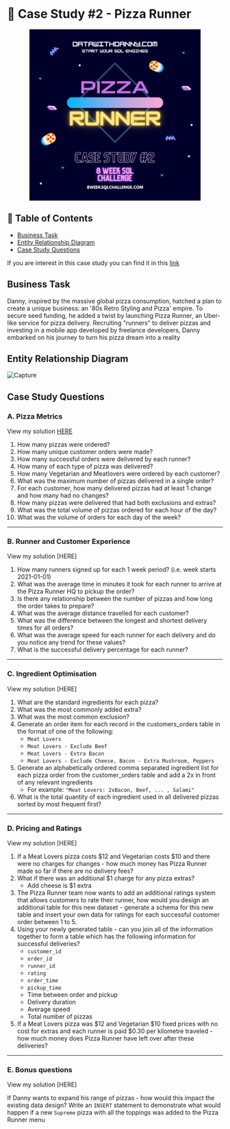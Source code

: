 # 🍕 Case Study #2 - Pizza Runner
<p align="center">
<img src="https://github.com/hatrang12/8weeksqlchallenge.com/blob/main/2.png" align="center" width="400" height="400" >
  
## 📕 Table of Contents
* [Business Task](#Business-Task)
* [Entity Relationship Diagram](#entity-relationship-diagram)
* [Case Study Questions](#Case-Study-Questions)

If you are interest in this case study you can find it in this [link](https://8weeksqlchallenge.com/case-study-2/)

## Business Task 
Danny, inspired by the massive global pizza consumption, hatched a plan to create a unique business: an '80s Retro Styling and Pizza' empire. To secure seed funding, he added a twist by launching Pizza Runner, an Uber-like service for pizza delivery. Recruiting "runners" to deliver pizzas and investing in a mobile app developed by freelance developers, Danny embarked on his journey to turn his pizza dream into a reality

## Entity Relationship Diagram
![Capture](https://github.com/hatrang12/8weeksqlchallenge.com/assets/107136018/125a8459-cef9-4912-993b-cbb22a775fe1)

## Case Study Questions

### A. Pizza Metrics
View my solution [HERE](https://github.com/phonixt12/8-Week-SQL-Challenge/blob/main/Case%20Study%20%232%20-%20Pizza%20Runner/A.%20Pizza%20Metrics.md)

1. How many pizzas were ordered?
2. How many unique customer orders were made?
3. How many successful orders were delivered by each runner?
4. How many of each type of pizza was delivered?
5. How many Vegetarian and Meatlovers were ordered by each customer?
6. What was the maximum number of pizzas delivered in a single order?
7. For each customer, how many delivered pizzas had at least 1 change and how many had no changes?
8. How many pizzas were delivered that had both exclusions and extras?
9. What was the total volume of pizzas ordered for each hour of the day?
10. What was the volume of orders for each day of the week?

---
### B. Runner and Customer Experience
View my solution [HERE]

1. How many runners signed up for each 1 week period? (i.e. week starts 2021-01-01)
2. What was the average time in minutes it took for each runner to arrive at the Pizza Runner HQ to pickup the order?
3. Is there any relationship between the number of pizzas and how long the order takes to prepare?
4. What was the average distance travelled for each customer?
5. What was the difference between the longest and shortest delivery times for all orders?
6. What was the average speed for each runner for each delivery and do you notice any trend for these values?
7. What is the successful delivery percentage for each runner?

---
### C. Ingredient Optimisation
View my solution [HERE]

1. What are the standard ingredients for each pizza?
2. What was the most commonly added extra?
3. What was the most common exclusion?
4. Generate an order item for each record in the customers_orders table in the format of one of the following:
    * ```Meat Lovers```
    * ```Meat Lovers - Exclude Beef```
    * ```Meat Lovers - Extra Bacon```
    * ```Meat Lovers - Exclude Cheese, Bacon - Extra Mushroom, Peppers```
5. Generate an alphabetically ordered comma separated ingredient list for each pizza order from the customer_orders table and add a 2x in front of any relevant ingredients
    * For example: ```"Meat Lovers: 2xBacon, Beef, ... , Salami"```
6. What is the total quantity of each ingredient used in all delivered pizzas sorted by most frequent first?

---
### D. Pricing and Ratings
View my solution [HERE]
1. If a Meat Lovers pizza costs $12 and Vegetarian costs $10 and there were no charges for changes - how much money has Pizza Runner made so far if there are no delivery fees?
2. What if there was an additional $1 charge for any pizza extras?
    * Add cheese is $1 extra
3. The Pizza Runner team now wants to add an additional ratings system that allows customers to rate their runner, how would you design an additional table for this new dataset - generate a schema for this new table and insert your own data for ratings for each successful customer order between 1 to 5.
4. Using your newly generated table - can you join all of the information together to form a table which has the following information for successful deliveries?
    * ```customer_id```
    * ```order_id```
    * ```runner_id```
    * ```rating```
    * ```order_time```
    * ```pickup_time```
    * Time between order and pickup
    * Delivery duration
    * Average speed
    * Total number of pizzas
5. If a Meat Lovers pizza was $12 and Vegetarian $10 fixed prices with no cost for extras and each runner is paid $0.30 per kilometre traveled - how much money does Pizza Runner have left over after these deliveries?

---
### E. Bonus questions
View my solution [HERE]

If Danny wants to expand his range of pizzas - how would this impact the existing data design? Write an ```INSERT``` statement to demonstrate what would happen if a new ```Supreme``` pizza with all the toppings was added to the Pizza Runner menu
